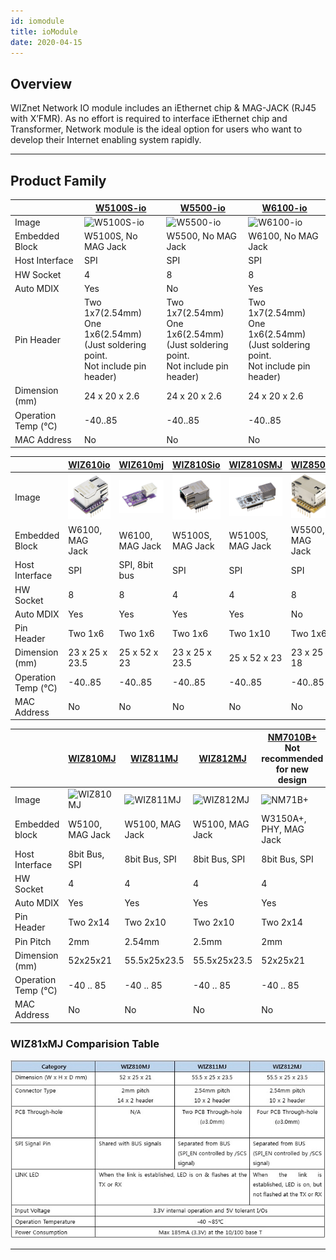 ```yaml
---
id: iomodule
title: ioModule
date: 2020-04-15
---
```


## Overview

WIZnet Network IO module includes an iEthernet chip & MAG-JACK (RJ45 with X’FMR). As no effort is required to interface iEthernet chip and Transformer, Network module is the ideal option for users who want to
develop their Internet enabling system rapidly.

-----

## Product Family

<!--
  - [W5100S-io](W5100S-io) : W5100S No MagJack, Compact size(Hardware compatible with W5500-io, W6100-io)
  - [W5500-io](W5500-io) : W5500 No MagJack, Compact size(Hardware compatible with W5100S-io, W6100-io)
  - [W6100-io](W6100-io) : W6100 No MagJack, Compact size(Hardware compatible with W5100S-io, W5500-io)
  - [WIZ850io](wiz850io): W5500 w/ MagJack, Compact size(Hardware compatible with WIZ820io)
  - [WIZ550io](wiz550io): W5500 w/ MagJack, Unique MAC Address, Auto-configurable
  - [WIZ820io](wiz820io): W5200 w/ MagJack, Compact Size
  - [WIZ810MJ](wiz810mj): W5100 w/ MagJack, 2mm pitch, No PCB Through-hole
  - [WIZ811MJ](wiz811mj): W5100 w/ MagJack, 2.54mm pitch, Two PCB Through-hole
  - [WIZ812MJ](wiz812mj): W5100 w/ MagJack, 2.54mm pitch, Four PCB Through-hole
  - [WIZ830MJ](wiz830mj): W5300 w/ MagJack High-throughput
  - [NM7010B+](nm7010b): W3150A+ w/ External PHY and MagJack
-->

|    | [W5100S-io](./W5100S-io.md) | [W5500-io](./W5500-io.md) | [W6100-io](./W6100-io.md) |
| --- | -------------------------| -------------------------| --------------------|
| Image | ![W5100S-io](/img/products/w5100s-io/w5100s-io-top.png) | ![W5500-io](/img/products/w5500-io/w5500-io-top.png) | ![W6100-io](/img/products/w6100-io/w6100-io-top.png) |
| Embedded Block | W5100S, No MAG Jack | W5500, No MAG Jack | W6100, No MAG Jack |
| Host Interface | SPI | SPI | SPI |
| HW Socket | 4 | 8 | 8 |
| Auto MDIX | Yes | No | Yes |
| Pin Header | Two 1x7(2.54mm) <br /> One 1x6(2.54mm) <br />(Just soldering point.<br /> Not include pin header) | Two 1x7(2.54mm) <br /> One 1x6(2.54mm) <br />(Just soldering point. <br />Not include pin header) | Two 1x7(2.54mm) <br /> One 1x6(2.54mm) <br />(Just soldering point. <br />Not include pin header) |
| Dimension (mm) | 24 x 20 x 2.6 | 24 x 20 x 2.6 | 24 x 20 x 2.6 |
| Operation Temp (℃) | -40..85 | -40..85 | -40..85 |
| MAC Address | No |No |No |

|    | [WIZ610io](./WIZ610io.md) | [WIZ610mj](./WIZ610MJ.md) | [WIZ810Sio](./WIZ810Sio.md) | [WIZ810SMJ](./WIZ810SMJ.md) | [WIZ850io](./WIZ850io.md) | [WIZ550io](./wiz550io.md) | [WIZ830MJ](./WIZ830MJ.md) |
| --- | -------------------------| -------------------------| --------------------| -------------------| ------------------ | --------------- | ------------ |
| Image | ![WIZ610io](/img/products/wiz610io/wiz610io_1.png) | ![WIZ610MJ](/img/products/wiz610mj/wiz610mj1.png) | ![WIZ810Sio](/img/products/wiz810sio/wiz810io_2.png) | ![WIZ810Sio](/img/products/wiz810smj/wiz810smj_2.png) | ![WIZ850io](/img/products/wiz850io/wiz850io.png)   | ![](/img/products/wiz550io/wiz550io_small_005.png) | ![](/img/products/wiz830mj/wiz830_web_1.jpg) |
| Embedded Block | W6100, MAG Jack | W6100, MAG Jack | W5100S, MAG Jack | W5100S, MAG Jack | W5500, MAG Jack | W5500, MAG Jack | W5300, MAG Jack |
| Host Interface | SPI | SPI, 8bit bus | SPI | SPI | SPI | SPI | 8/16bit Bus |
| HW Socket | 8 | 8 | 4 | 4 | 8 | 8 | 8 |
| Auto MDIX | Yes | Yes | Yes | Yes | No | No | Yes |
| Pin Header | 	Two 1x6 | Two 1x6 | Two 1x6 | Two	1x10 | Two 1x6 | 1x8, 1x6 | Two 2x14 |
| Dimension (mm) | 23 x 25 x 23.5 | 25 x 52 x 23 | 23 x 25 x 23.5 | 25 x 52 x 23 | 23 x 25 x 18 | 54 x 26 x 24 | 53.3x34x19.5 |
| Operation Temp (℃) | -40..85 | -40..85 | -40..85 | -40..85 | -40..85 | -40..85 | -40..85 |
| MAC Address | No |No |No |No |No | Yes | No |

|    | [WIZ810MJ](./WIZ810MJ.md) | [WIZ811MJ](./WIZ811MJ.md) | [WIZ812MJ](./WIZ812MJ.md) | [NM7010B+](./NM7010B%2B.md)<br />Not recommended<br /> for new design | [WIZ820io](./WIZ820io.md)<br />Not recommended<br /> for new design |
| -- | ------------------------- | ------------------------- | ------------------------- | --------------------------- | ------------------------- |
| Image | ![WIZ810MJ](/img/products/wiz810mj/wiz810mj.png) | ![WIZ811MJ](/img/products/wiz811mj/wiz811mj.png) | ![WIZ812MJ](/img/products/wiz812mj/wiz812mj.png) | ![NM71B+](/img/products/nm7010/nm7010b.png) | ![WIZ820io](/img/products/wiz820io/wiz820io_web_1.jpg) |
| Embedded block | W5100, MAG Jack | W5100, MAG Jack | 	W5100, MAG Jack | W3150A+, PHY, MAG Jack | W5200, MAG Jack |
| Host Interface | 8bit Bus, SPI | 8bit Bus, SPI | 8bit Bus, SPI | 8bit Bus, SPI | SPI |
| HW Socket | 4 | 4 | 4 | 4 | 8 |
| Auto MDIX | Yes | Yes | Yes | Yes | Yes |
| Pin Header | Two 2x14 | Two 2x10 | Two 2x10 | Two 2x14 | Two 1x6 |
| Pin Pitch | 2mm | 2.54mm | 2.5mm | 2mm | 2mm |
| Dimension (mm) | 52x25x21 | 55.5x25x23.5 | 55.5x25x23.5 | 52x25x21 | 23 x 25 x 18 |
| Operation Temp (℃) | -40 .. 85 | -40 .. 85 | -40 .. 85 | -40 .. 85 | -40 .. 85 |
| MAC Address | No | No | No | No | No |


### WIZ81xMJ Comparision Table

![](/img/products/io_module/comparison-table.jpg)

-----
